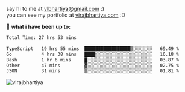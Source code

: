 say hi to me at [vlbhartiya@gmail.com](mailto:vlbhartiya@gmail.com) :)<br/>
you can see my portfolio at [virajbhartiya.com](https://virajbhartiya.com) :D<br/>


🚀 **what i have been up to:**

<!--START_SECTION:waka-->

```txt
Total Time: 27 hrs 53 mins

TypeScript   19 hrs 55 mins  █████████████████▒░░░░░░░   69.49 %
Go           4 hrs 38 mins   ████░░░░░░░░░░░░░░░░░░░░░   16.18 %
Bash         1 hr 6 mins     █░░░░░░░░░░░░░░░░░░░░░░░░   03.87 %
Other        47 mins         ▓░░░░░░░░░░░░░░░░░░░░░░░░   02.75 %
JSON         31 mins         ▒░░░░░░░░░░░░░░░░░░░░░░░░   01.81 %
```

<!--END_SECTION:waka-->

<p align="left"> <img src="https://komarev.com/ghpvc/?username=virajbhartiya&color=blue" alt="virajbhartiya" /> </p>
